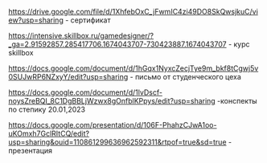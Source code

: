 https://drive.google.com/file/d/1XhfebOxC_jFwmIC4zi49DO8SkQwsjkuC/view?usp=sharing -  сертификат 

https://intensive.skillbox.ru/gamedesigner/?_ga=2.91592857.285417706.1674043707-730423887.1674043707 - курс skillbox

https://docs.google.com/document/d/1hGqx1NyxcZecjTye9m_bkf8tCgwj5v0SUJwRP6NZxyY/edit?usp=sharing - письмо от студенческого цеха 

https://docs.google.com/document/d/1lvDscf-noysZreBQI_8C1DgBBLjWzwx8gOnfblKPpys/edit?usp=sharing -конспекты по степику 20.01,2023

https://docs.google.com/presentation/d/106F-PhahzCJwA1oo-uKOmxh7GclRItCQ/edit?usp=sharing&ouid=110861299636962592311&rtpof=true&sd=true - презентация 
